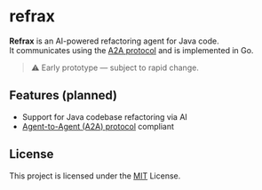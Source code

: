 # refrax

**Refrax** is an AI-powered refactoring agent for Java code.  
It communicates using the [A2A protocol](https://google-a2a.github.io/A2A/latest/specification/) and is implemented in Go.

> ⚠️ Early prototype — subject to rapid change.

## Features (planned)

- Support for Java codebase refactoring via AI
- [Agent-to-Agent (A2A) protocol](https://github.com/google-a2a/A2A) compliant

## License

This project is licensed under the [MIT](LICENSE.txt) License.

